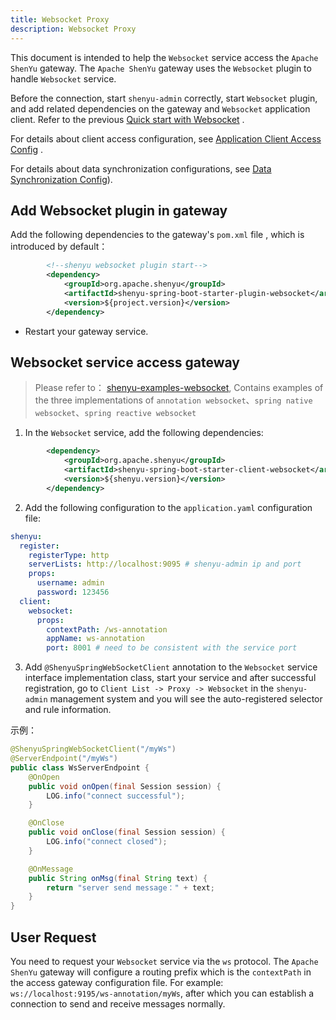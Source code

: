 ```yaml
---
title: Websocket Proxy
description: Websocket Proxy
---
```


This document is intended to help the `Websocket` service access the `Apache ShenYu` gateway. The `Apache ShenYu` gateway uses the `Websocket` plugin to handle `Websocket` service.

Before the connection, start `shenyu-admin` correctly, start `Websocket` plugin, and add related dependencies on the gateway and `Websocket` application client. Refer to the previous [Quick start with Websocket](../../quick-start/quick-start-websocket) .

For details about client access configuration, see [Application Client Access Config](../property-config/register-center-access.md) .

For details about data synchronization configurations, see [Data Synchronization Config](../property-config/use-data-sync.md)).

## Add Websocket plugin in gateway

Add the following dependencies to the gateway's `pom.xml` file , which is introduced by default：

```xml
        <!--shenyu websocket plugin start-->
        <dependency>
            <groupId>org.apache.shenyu</groupId>
            <artifactId>shenyu-spring-boot-starter-plugin-websocket</artifactId>
            <version>${project.version}</version>
        </dependency>
```

* Restart your gateway service.

## Websocket service access gateway

> Please refer to： [shenyu-examples-websocket](https://github.com/apache/shenyu/tree/master/shenyu-examples/shenyu-examples-websocket), Contains examples of the three implementations of  `annotation websocket`、`spring native websocket`、`spring reactive websocket`

1. In the `Websocket` service, add the following dependencies:

```xml
        <dependency>
            <groupId>org.apache.shenyu</groupId>
            <artifactId>shenyu-spring-boot-starter-client-websocket</artifactId>
            <version>${shenyu.version}</version>
        </dependency>
```

2. Add the following configuration to the `application.yaml` configuration file:

```yaml
shenyu:
  register:
    registerType: http
    serverLists: http://localhost:9095 # shenyu-admin ip and port
    props:
      username: admin
      password: 123456
  client:
    websocket:
      props:
        contextPath: /ws-annotation
        appName: ws-annotation
        port: 8001 # need to be consistent with the service port
```

3. Add `@ShenyuSpringWebSocketClient` annotation to the `Websocket` service interface implementation class, start your service and after successful registration, go to `Client List -> Proxy -> Websocket` in the `shenyu-admin` management system and you will see the auto-registered selector and rule information.

示例：

```java
@ShenyuSpringWebSocketClient("/myWs")
@ServerEndpoint("/myWs")
public class WsServerEndpoint {
    @OnOpen
    public void onOpen(final Session session) {
        LOG.info("connect successful");
    }

    @OnClose
    public void onClose(final Session session) {
        LOG.info("connect closed");
    }

    @OnMessage
    public String onMsg(final String text) {
        return "server send message：" + text;
    }
}
```

## User Request

You need to request your `Websocket` service via the `ws` protocol. The `Apache ShenYu` gateway will configure a routing prefix which is the `contextPath` in the access gateway configuration file. For example: `ws://localhost:9195/ws-annotation/myWs`, after which you can establish a connection to send and receive messages normally.

